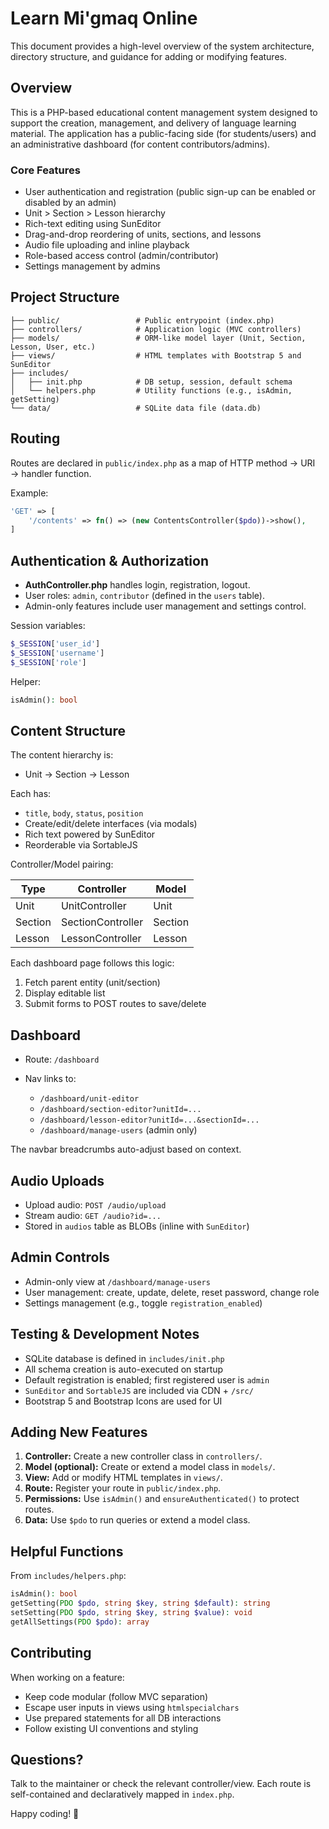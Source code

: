 # Learn Mi'gmaq Online

This document provides a high-level overview of the system architecture, directory structure, and guidance for adding or modifying features.

## Overview

This is a PHP-based educational content management system designed to support the creation, management, and delivery of language learning material. The application has a public-facing side (for students/users) and an administrative dashboard (for content contributors/admins).

### Core Features

* User authentication and registration (public sign-up can be enabled or disabled by an admin)
* Unit > Section > Lesson hierarchy
* Rich-text editing using SunEditor
* Drag-and-drop reordering of units, sections, and lessons
* Audio file uploading and inline playback
* Role-based access control (admin/contributor)
* Settings management by admins

## Project Structure

```
├── public/                 # Public entrypoint (index.php)
├── controllers/            # Application logic (MVC controllers)
├── models/                 # ORM-like model layer (Unit, Section, Lesson, User, etc.)
├── views/                  # HTML templates with Bootstrap 5 and SunEditor
├── includes/
│   ├── init.php            # DB setup, session, default schema
│   └── helpers.php         # Utility functions (e.g., isAdmin, getSetting)
└── data/                   # SQLite data file (data.db)
```

## Routing

Routes are declared in `public/index.php` as a map of HTTP method → URI → handler function.

Example:

```php
'GET' => [
    '/contents' => fn() => (new ContentsController($pdo))->show(),
]
```

## Authentication & Authorization

* **AuthController.php** handles login, registration, logout.
* User roles: `admin`, `contributor` (defined in the `users` table).
* Admin-only features include user management and settings control.

Session variables:

```php
$_SESSION['user_id']
$_SESSION['username']
$_SESSION['role']
```

Helper:

```php
isAdmin(): bool
```

## Content Structure

The content hierarchy is:

* Unit → Section → Lesson

Each has:

* `title`, `body`, `status`, `position`
* Create/edit/delete interfaces (via modals)
* Rich text powered by SunEditor
* Reorderable via SortableJS

Controller/Model pairing:

| Type    | Controller        | Model   |
| ------- | ----------------- | ------- |
| Unit    | UnitController    | Unit    |
| Section | SectionController | Section |
| Lesson  | LessonController  | Lesson  |

Each dashboard page follows this logic:

1. Fetch parent entity (unit/section)
2. Display editable list
3. Submit forms to POST routes to save/delete

## Dashboard

* Route: `/dashboard`
* Nav links to:

  * `/dashboard/unit-editor`
  * `/dashboard/section-editor?unitId=...`
  * `/dashboard/lesson-editor?unitId=...&sectionId=...`
  * `/dashboard/manage-users` (admin only)

The navbar breadcrumbs auto-adjust based on context.

## Audio Uploads

* Upload audio: `POST /audio/upload`
* Stream audio: `GET /audio?id=...`
* Stored in `audios` table as BLOBs (inline with `SunEditor`)

## Admin Controls

* Admin-only view at `/dashboard/manage-users`
* User management: create, update, delete, reset password, change role
* Settings management (e.g., toggle `registration_enabled`)

## Testing & Development Notes

* SQLite database is defined in `includes/init.php`
* All schema creation is auto-executed on startup
* Default registration is enabled; first registered user is `admin`
* `SunEditor` and `SortableJS` are included via CDN + `/src/`
* Bootstrap 5 and Bootstrap Icons are used for UI

## Adding New Features

1. **Controller:** Create a new controller class in `controllers/`.
2. **Model (optional):** Create or extend a model class in `models/`.
3. **View:** Add or modify HTML templates in `views/`.
4. **Route:** Register your route in `public/index.php`.
5. **Permissions:** Use `isAdmin()` and `ensureAuthenticated()` to protect routes.
6. **Data:** Use `$pdo` to run queries or extend a model class.

## Helpful Functions

From `includes/helpers.php`:

```php
isAdmin(): bool
getSetting(PDO $pdo, string $key, string $default): string
setSetting(PDO $pdo, string $key, string $value): void
getAllSettings(PDO $pdo): array
```

## Contributing

When working on a feature:

* Keep code modular (follow MVC separation)
* Escape user inputs in views using `htmlspecialchars`
* Use prepared statements for all DB interactions
* Follow existing UI conventions and styling

## Questions?

Talk to the maintainer or check the relevant controller/view.
Each route is self-contained and declaratively mapped in `index.php`.

Happy coding! 🎉
